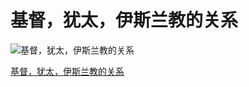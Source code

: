 # 基督，犹太，伊斯兰教的关系

![基督，犹太，伊斯兰教的关系](https://z.wiki/images/20220123/0a941e81c05e44df8a67a921e94408c1.png)

[基督，犹太，伊斯兰教的关系](https://www.youtube.com/watch?v=ncXCHdTFBEs)

<VideoPlayer src="https://fudongdong-statics.oss-cn-beijing.aliyuncs.com/autoupload/2022-09-17/b34b4f74b7704b30bc668b891e239834.religious.mp4" />

